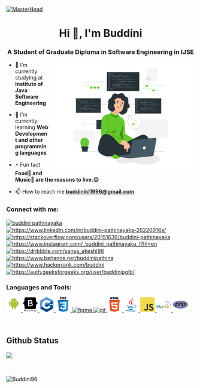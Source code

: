 [![MasterHead](https://quixy.com/wp-content/uploads/2020/12/GIFing-you-an-Insight-into-No-Code.png)](https://rishavchanda.io)
<h1 align="center">Hi 👋, I'm Buddini</h1>
<h3 align="center">A Student of Graduate Diploma in Software Engineering in IJSE</h3>
<img align="right" alt="Coding" width="390" src="https://github.com/Buddini96/Buddini96/blob/main/68747470733a2f2f7777772e646967697361696c6f722e636f6d2f6173736574732f696d672f73657276696365732d64657461696c732f352e676966.gif">

- 🔭 I’m currently studying at **Institute of Java Software Engineering**

- 🌱 I’m currently learning **Web Development and other programming languages**

- ⚡ Fun fact **Food🍔 and Music🎵 are the reasons to live.😉**

- 📫 How to reach me **buddinikl1996@gmail.com**

<h3 align="left">Connect with me:</h3>
<p align="left">
<a href="https://twitter.com/BPathinayaka" target="blank"><img align="center" src="https://raw.githubusercontent.com/rahuldkjain/github-profile-readme-generator/master/src/images/icons/Social/twitter.svg" alt="buddini pathinayaka" height="30" width="40" /></a>
<a href="https://www.linkedin.com/in/buddini-pathinayaka-26220016a/" target="blank"><img align="center" src="https://raw.githubusercontent.com/rahuldkjain/github-profile-readme-generator/master/src/images/icons/Social/linked-in-alt.svg" alt="https://www.linkedin.com/in/buddini-pathinayaka-26220016a/" height="30" width="40" /></a>
<a href="https://stackoverflow.com/users/20151636/buddini-pathinayaka" target="blank"><img align="center" src="https://raw.githubusercontent.com/rahuldkjain/github-profile-readme-generator/master/src/images/icons/Social/stack-overflow.svg" alt="https://stackoverflow.com/users/20151636/buddini-pathinayaka" height="30" width="40" /></a>
<a href="https://www.instagram.com/_buddini_pathinayaka_/?hl=en" target="blank"><img align="center" src="https://raw.githubusercontent.com/rahuldkjain/github-profile-readme-generator/master/src/images/icons/Social/instagram.svg" alt="https://www.instagram.com/_buddini_pathinayaka_/?hl=en" height="30" width="40" /></a>
<a href="https://dribbble.com/Sansa_Akeshi96" target="blank"><img align="center" src="https://raw.githubusercontent.com/rahuldkjain/github-profile-readme-generator/master/src/images/icons/Social/dribbble.svg" alt="https://dribbble.com/sansa_akeshi96" height="30" width="40" /></a>
<a href="https://www.behance.net/buddinipathina" target="blank"><img align="center" src="https://raw.githubusercontent.com/rahuldkjain/github-profile-readme-generator/master/src/images/icons/Social/behance.svg" alt="https://www.behance.net/buddinipathina" height="30" width="40" /></a>
<a href="https://www.hackerrank.com/Buddini" target="blank"><img align="center" src="https://raw.githubusercontent.com/rahuldkjain/github-profile-readme-generator/master/src/images/icons/Social/hackerrank.svg" alt="https://www.hackerrank.com/buddini" height="30" width="40" /></a>
<a href="https://auth.geeksforgeeks.org/user/buddinipglb/" target="blank"><img align="center" src="https://raw.githubusercontent.com/rahuldkjain/github-profile-readme-generator/master/src/images/icons/Social/geeks-for-geeks.svg" alt="https://auth.geeksforgeeks.org/user/buddinipglb/" height="30" width="40" /></a>
</p>

<h3 align="left">Languages and Tools:</h3>
<p align="left"> <a href="https://developer.android.com" target="_blank" rel="noreferrer"> <img src="https://raw.githubusercontent.com/devicons/devicon/master/icons/android/android-original-wordmark.svg" alt="android" width="40" height="40"/> </a> <a href="https://getbootstrap.com" target="_blank" rel="noreferrer"> <img src="https://raw.githubusercontent.com/devicons/devicon/master/icons/bootstrap/bootstrap-plain-wordmark.svg" alt="bootstrap" width="40" height="40"/> </a> <a href="https://www.w3schools.com/cpp/" target="_blank" rel="noreferrer"> <img src="https://raw.githubusercontent.com/devicons/devicon/master/icons/cplusplus/cplusplus-original.svg" alt="cplusplus" width="40" height="40"/> </a> <a href="https://www.w3schools.com/css/" target="_blank" rel="noreferrer"> <img src="https://raw.githubusercontent.com/devicons/devicon/master/icons/css3/css3-original-wordmark.svg" alt="css3" width="40" height="40"/> </a> <a href="https://www.figma.com/" target="_blank" rel="noreferrer"> <img src="https://www.vectorlogo.zone/logos/figma/figma-icon.svg" alt="figma" width="40" height="40"/> </a> <a href="https://git-scm.com/" target="_blank" rel="noreferrer"> <img src="https://www.vectorlogo.zone/logos/git-scm/git-scm-icon.svg" alt="git" width="40" height="40"/> </a> <a href="https://www.w3.org/html/" target="_blank" rel="noreferrer"> <img src="https://raw.githubusercontent.com/devicons/devicon/master/icons/html5/html5-original-wordmark.svg" alt="html5" width="40" height="40"/> </a> <a href="https://www.java.com" target="_blank" rel="noreferrer"> <img src="https://raw.githubusercontent.com/devicons/devicon/master/icons/java/java-original.svg" alt="java" width="40" height="40"/> </a> <a href="https://developer.mozilla.org/en-US/docs/Web/JavaScript" target="_blank" rel="noreferrer"> <img src="https://raw.githubusercontent.com/devicons/devicon/master/icons/javascript/javascript-original.svg" alt="javascript" width="40" height="40"/> </a> <a href="https://www.mysql.com/" target="_blank" rel="noreferrer"> <img src="https://raw.githubusercontent.com/devicons/devicon/master/icons/mysql/mysql-original-wordmark.svg" alt="mysql" width="40" height="40"/> </a> <a href="https://www.php.net" target="_blank" rel="noreferrer"> <img src="https://raw.githubusercontent.com/devicons/devicon/master/icons/php/php-original.svg" alt="php" width="40" height="40"/> </a> </p>


<br/>  


## Github Status  
<p><img align="center"><img src="https://github-readme-stats.vercel.app/api?username=Buddini96&show_icons=true&count_private=true&hide_border=true" align="center" /></p>  

<br/> 

<p><img align="center" src="https://github-readme-streak-stats.herokuapp.com/?user=Buddini96&" alt="Buddini96" /></p>
